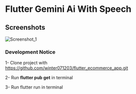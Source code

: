# Flutter Gemini Ai With Speech



## Screenshots
![Screenshot_1](https://github.com/winter071203/flutter_ecommerce_app/blob/main/assets/images/githubs/1.png)


### Development Notice

1- Clone project with https://github.com/winter071203/flutter_ecommerce_app.git

2- Run **flutter pub get** in terminal

3- Run flutter run in terminal